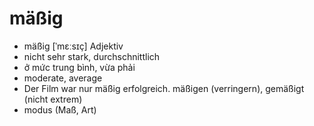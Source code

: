 
#  mäßig
- mäßig	[ˈmɛːsɪç]	Adjektiv	
- nicht sehr stark, durchschnittlich	
- ở mức trung bình, vừa phải
- moderate, average
- Der Film war nur mäßig erfolgreich.	mäßigen (verringern), gemäßigt (nicht extrem)	
- modus (Maß, Art)